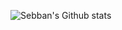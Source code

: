 ![Sebban's Github stats](https://github-readme-stats.vercel.app/api?username=sebbanwalker&show_icons=true&theme=transparent)
